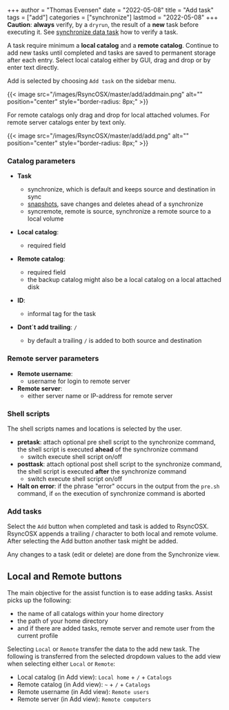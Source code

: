 +++
author = "Thomas Evensen"
date = "2022-05-08"
title =  "Add task"
tags = ["add"]
categories = ["synchronize"]
lastmod = "2022-05-08"
+++
**Caution**:  **always** verify, by a `dryrun`,  the result of a **new** task before executing it. See  [synchronize data task](/post/singletask/) how to verify a task.

A task require minimum a **local catalog** and a **remote catalog**. Continue to add new tasks until completed and tasks are saved to permanent storage after each entry. Select local catalog either by GUI, drag and drop or by enter text directly.

Add is selected by choosing `Add task` on the sidebar menu.

{{< image src="/images/RsyncOSX/master/add/addmain.png" alt="" position="center" style="border-radius: 8px;" >}}

For remote catalogs only drag and drop for local attached volumes. For remote server catalogs enter by text only.

{{< image src="/images/RsyncOSX/master/add/add.png" alt="" position="center" style="border-radius: 8px;" >}}

### Catalog parameters

- **Task**
  
  - synchronize, which is default and keeps source and destination in sync
  - [snapshots](/post/snapshots/), save changes and deletes ahead of a synchronize
  - syncremote, remote is source, synchronize a remote source to a local volume

- **Local catalog**:
  
  - required field

- **Remote catalog**:
  
  - required field
  - the backup catalog might also be a local catalog on a local attached disk

- **ID**:
  
  - informal tag for the task

- **Dont´t add trailing**: `/`
  
  - by default a trailing `/` is added to both source and destination

### Remote server parameters

- **Remote username**:
  - username for login to remote server
- **Remote server**:
  - either server name or IP-address for remote server

### Shell scripts

The shell scripts names and locations is selected by the user.

- **pretask**: attach optional pre shell script to the synchronize command, the shell script is executed **ahead** of the synchronize command
  - switch execute shell script on/off
- **posttask**: attach optional post shell script to the synchronize command, the shell script is executed **after** the synchronize command
  - switch execute shell script on/off
- **Halt on error**: if the phrase "error" occurs in the output from the `pre.sh` command, if `on` the execution of synchronize command is aborted

### Add tasks

Select the `Add` button when completed and task is added to RsyncOSX. RsyncOSX appends a trailing / character to both local and remote volume. After selecting the Add button another task might be added.

Any changes to a task (edit or delete) are done from the Synchronize view.

## Local and Remote buttons

The main objective for the assist function is to ease adding tasks. Assist picks up the following:

- the name of all catalogs within your home directory
- the path of your home directory
- and if there are added tasks, remote server and remote user from the current profile

Selecting `Local` or `Remote` transfer the data to the add new task. The following is transferred from the selected dropdown values to the add view when selecting either `Local` or `Remote`:

- Local catalog (in Add view): `Local home`  + `/` + `Catalogs`
- Remote catalog (in Add view): `~`  + `/` + `Catalogs`
- Remote username (in Add view): `Remote users`
- Remote server (in Add view): `Remote computers`
